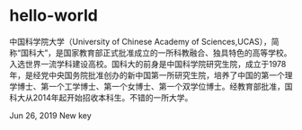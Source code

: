 # hello-world
中国科学院大学（University of Chinese Academy of Sciences,UCAS），简称“国科大”，是国家教育部正式批准成立的一所科教融合、独具特色的高等学校。入选世界一流学科建设高校。国科大的前身是中国科学院研究生院，成立于1978年，是经党中央国务院批准创办的新中国第一所研究生院，培养了中国的第一个理学博士、第一个工学博士、第一个女博士、第一个双学位博士。经教育部批准，国科大从2014年起开始招收本科生。不错的一所大学。

Jun 26, 2019 New key

